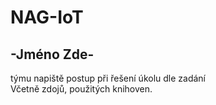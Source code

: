 # NAG-IoT
## -Jméno Zde-

týmu napiště postup při řešení úkolu dle zadání <br />
Včetně zdojů, použitých knihoven.
